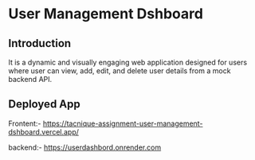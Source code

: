 # User Management Dshboard

## Introduction
It is a dynamic and visually engaging web application designed for users where user can view, add, edit, and delete user details from a mock backend API.

## Deployed App

Frontent:- https://tacnique-assignment-user-management-dshboard.vercel.app/

backend:- https://userdashbord.onrender.com


